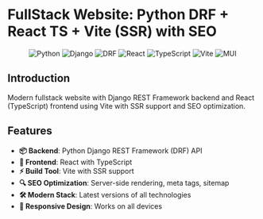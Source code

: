 # FullStack Website: Python DRF + React TS + Vite (SSR) with SEO

<div align="center">
  <img src="https://img.shields.io/badge/Python-3.13.5-3776AB?logo=python&logoColor=white" alt="Python">
  <img src="https://img.shields.io/badge/Django-5.2.4-092E20?logo=django&logoColor=white" alt="Django">
  <img src="https://img.shields.io/badge/DRF-3.16-A30000?logo=django&logoColor=white" alt="DRF">
  <img src="https://img.shields.io/badge/React-19.1.9-61DAFB?logo=react&logoColor=black" alt="React">
  <img src="https://img.shields.io/badge/TypeScript-5.9.2-3178C6?logo=typescript&logoColor=white" alt="TypeScript">
  <img src="https://img.shields.io/badge/Vite-7.0.6-646CFF?logo=vite&logoColor=white" alt="Vite">
  <img src="https://img.shields.io/badge/MUI-7.3-646CFF?logo=mui&logoColor=white" alt="MUI">
</div>

## Introduction

Modern fullstack website with Django REST Framework backend and React (TypeScript) frontend using Vite with SSR support and SEO optimization.

## Features

- **📦 Backend**: Python Django REST Framework (DRF) API
- **💅 Frontend**: React with TypeScript
- **⚡ Build Tool**: Vite with SSR support
- **🔍 SEO Optimization**: Server-side rendering, meta tags, sitemap
- **🛠️ Modern Stack**: Latest versions of all technologies
- **📱 Responsive Design**: Works on all devices

